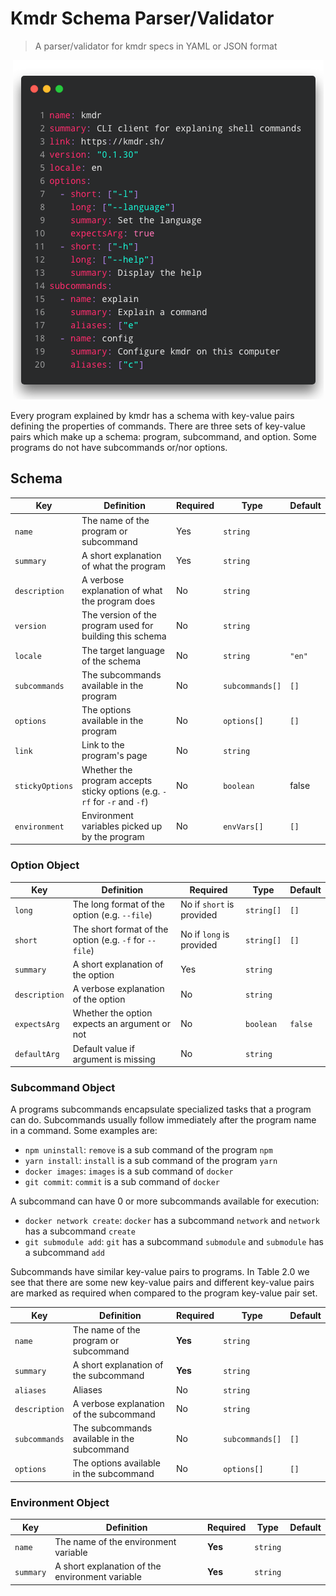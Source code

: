 # Kmdr Schema Parser/Validator

> A parser/validator for kmdr specs in YAML or JSON format

<p align="center">
  <img src="kmdr.yaml.png">
</p>

Every program explained by kmdr has a schema with key-value pairs defining the properties of commands. There are three sets of key-value pairs which make up a schema: program, subcommand, and option. Some programs do not have subcommands or/nor options.

## Schema

| Key             | Definition                                                                | Required | Type            | Default |
| --------------- | ------------------------------------------------------------------------- | -------- | --------------- | ------- |
| `name`          | The name of the program or subcommand                                     | Yes      | `string`        |         |
| `summary`       | A short explanation of what the program                                   | Yes      | `string`        |         |
| `description`   | A verbose explanation of what the program does                            | No       | `string`        |         |
| `version`       | The version of the program used for building this schema                  | No       | `string`        |         |
| `locale`        | The target language of the schema                                         | No       | `string`        | `"en"`  |
| `subcommands`   | The subcommands available in the program                                  | No       | `subcommands[]` | `[]`    |
| `options`       | The options available in the program                                      | No       | `options[]`     | `[]`    |
| `link`          | Link to the program's page                                                | No       | `string`        |         |
| `stickyOptions` | Whether the program accepts sticky options (e.g. `-rf` for `-r` and `-f`) | No       | `boolean`       | false   |
| `environment`   | Environment variables picked up by the program                            | No       | `envVars[]`     | `[]`    |

### Option Object

| Key           | Definition                                              | Required                  | Type       | Default |
| ------------- | ------------------------------------------------------- | ------------------------- | ---------- | ------- |
| `long`        | The long format of the option (e.g. `--file`)           | No if `short` is provided | `string[]` | `[]`    |
| `short`       | The short format of the option (e.g. `-f` for `--file`) | No if `long` is provided  | `string[]` | `[]`    |
| `summary`     | A short explanation of the option                       | Yes                       | `string`   |         |
| `description` | A verbose explanation of the option                     | No                        | `string`   |         |
| `expectsArg`  | Whether the option expects an argument or not           | No                        | `boolean`  | `false` |
| `defaultArg`  | Default value if argument is missing                    | No                        | `string`   |         |

### Subcommand Object

A programs subcommands encapsulate specialized tasks that a program can do. Subcommands usually follow immediately after the program name in a command. Some examples are:

- `npm uninstall`: `remove` is a sub command of the program `npm`
- `yarn install`: `install` is a sub command of the program `yarn`
- `docker images`: `images` is a sub command of `docker`
- `git commit`: `commit` is a sub command of `docker`

A subcommand can have 0 or more subcommands available for execution:

- `docker network create`: `docker` has a subcommand `network` and `network` has a subcommand `create`
- `git submodule add`: `git` has a subcommand `submodule` and `submodule` has a subcommand `add`

Subcommands have similar key-value pairs to programs. In Table 2.0 we see that there are some new key-value pairs and different key-value pairs are marked as required when compared to the program key-value pair set.

| Key           | Definition                                  | Required | Type            | Default |
| ------------- | ------------------------------------------- | -------- | --------------- | ------- |
| `name`        | The name of the program or subcommand       | **Yes**  | `string`        |         |
| `summary`     | A short explanation of the subcommand       | **Yes**  | `string`        |         |
| `aliases`     | Aliases                                     | No       | `string`        |         |
| `description` | A verbose explanation of the subcommand     | No       | `string`        |         |
| `subcommands` | The subcommands available in the subcommand | No       | `subcommands[]` | `[]`    |
| `options`     | The options available in the subcommand     | No       | `options[]`     | `[]`    |

### Environment Object

| Key       | Definition                                      | Required | Type     | Default |
| --------- | ----------------------------------------------- | -------- | -------- | ------- |
| `name`    | The name of the environment variable            | **Yes**  | `string` |         |
| `summary` | A short explanation of the environment variable | **Yes**  | `string` |         |
